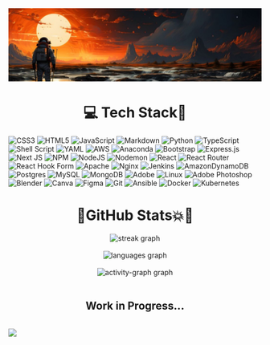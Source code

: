 




<!-- Proudly created with GPRM ( https://gprm.itsvg.in ) -->
<!--- 👋 Hi, I’m @Ayush-Dube
- 👀 I’m interested in Full Stack Developement
- 🌱 I’m currently learning ...a lot
--->
<!---
Ayush-Dube/Ayush-Dube is a ✨ special ✨ repository because its `README.md` (this file) appears on your GitHub profile.
You can click the Preview link to take a look at your changes.
--->
  <div align="center">
      <img src="astroE1.jpg" />
  </div>


<div align="center"><h1>💻 Tech Stack🦾</h1></div>  

![CSS3](https://img.shields.io/badge/css3-%231572B6.svg?style=flat&logo=css3&logoColor=white) ![HTML5](https://img.shields.io/badge/html5-%23E34F26.svg?style=flat&logo=html5&logoColor=white) ![JavaScript](https://img.shields.io/badge/javascript-%23323330.svg?style=flat&logo=javascript&logoColor=%23F7DF1E) ![Markdown](https://img.shields.io/badge/markdown-%23000000.svg?style=flat&logo=markdown&logoColor=white) ![Python](https://img.shields.io/badge/python-3670A0?style=flat&logo=python&logoColor=ffdd54) ![TypeScript](https://img.shields.io/badge/typescript-%23007ACC.svg?style=flat&logo=typescript&logoColor=white) ![Shell Script](https://img.shields.io/badge/shell_script-%23121011.svg?style=flat&logo=gnu-bash&logoColor=white) ![YAML](https://img.shields.io/badge/yaml-%23ffffff.svg?style=flat&logo=yaml&logoColor=151515) ![AWS](https://img.shields.io/badge/AWS-%23FF9900.svg?style=flat&logo=amazon-aws&logoColor=white) ![Anaconda](https://img.shields.io/badge/Anaconda-%2344A833.svg?style=flat&logo=anaconda&logoColor=white) ![Bootstrap](https://img.shields.io/badge/bootstrap-%238511FA.svg?style=flat&logo=bootstrap&logoColor=white) ![Express.js](https://img.shields.io/badge/express.js-%23404d59.svg?style=flat&logo=express&logoColor=%2361DAFB) ![Next JS](https://img.shields.io/badge/Next-black?style=flat&logo=next.js&logoColor=white) ![NPM](https://img.shields.io/badge/NPM-%23CB3837.svg?style=flat&logo=npm&logoColor=white) ![NodeJS](https://img.shields.io/badge/node.js-6DA55F?style=flat&logo=node.js&logoColor=white) ![Nodemon](https://img.shields.io/badge/NODEMON-%23323330.svg?style=flat&logo=nodemon&logoColor=%BBDEAD) ![React](https://img.shields.io/badge/react-%2320232a.svg?style=flat&logo=react&logoColor=%2361DAFB) ![React Router](https://img.shields.io/badge/React_Router-CA4245?style=flat&logo=react-router&logoColor=white) ![React Hook Form](https://img.shields.io/badge/React%20Hook%20Form-%23EC5990.svg?style=flat&logo=reacthookform&logoColor=white) ![Apache](https://img.shields.io/badge/apache-%23D42029.svg?style=flat&logo=apache&logoColor=white) ![Nginx](https://img.shields.io/badge/nginx-%23009639.svg?style=flat&logo=nginx&logoColor=white) ![Jenkins](https://img.shields.io/badge/jenkins-%232C5263.svg?style=flat&logo=jenkins&logoColor=white) ![AmazonDynamoDB](https://img.shields.io/badge/Amazon%20DynamoDB-4053D6?style=flat&logo=Amazon%20DynamoDB&logoColor=white) ![Postgres](https://img.shields.io/badge/postgres-%23316192.svg?style=flat&logo=postgresql&logoColor=white) ![MySQL](https://img.shields.io/badge/mysql-4479A1.svg?style=flat&logo=mysql&logoColor=white) ![MongoDB](https://img.shields.io/badge/MongoDB-%234ea94b.svg?style=flat&logo=mongodb&logoColor=white) ![Adobe](https://img.shields.io/badge/adobe-%23FF0000.svg?style=flat&logo=adobe&logoColor=white) ![Linux](https://img.shields.io/badge/Linux-FCC624?style=flat&logo=linux&logoColor=black) ![Adobe Photoshop](https://img.shields.io/badge/adobe%20photoshop-%2331A8FF.svg?style=flat&logo=adobe%20photoshop&logoColor=white) ![Blender](https://img.shields.io/badge/blender-%23F5792A.svg?style=flat&logo=blender&logoColor=white) ![Canva](https://img.shields.io/badge/Canva-%2300C4CC.svg?style=flat&logo=Canva&logoColor=white) ![Figma](https://img.shields.io/badge/figma-%23F24E1E.svg?style=flat&logo=figma&logoColor=white) ![Git](https://img.shields.io/badge/git-%23F05033.svg?style=flat&logo=git&logoColor=white) ![Ansible](https://img.shields.io/badge/ansible-%231A1918.svg?style=flat&logo=ansible&logoColor=white) ![Docker](https://img.shields.io/badge/docker-%230db7ed.svg?style=flat&logo=docker&logoColor=white) ![Kubernetes](https://img.shields.io/badge/kubernetes-%23326ce5.svg?style=flat&logo=kubernetes&logoColor=white)
<!-- # 📊 GitHub Stats:
![](https://github-readme-streak-stats.herokuapp.com/?user=Ayush-Dube&theme=neon&hide_border=false)<br/>
![](https://github-readme-stats.vercel.app/api/top-langs/?username=Ayush-Dube&theme=neon&hide_border=false&include_all_commits=false&count_private=false&layout=donut) -->



<div align="center"><h1>🤖GitHub Stats💥📝</h1></div>
<div align="center">
    <img src="https://streak-stats.demolab.com?user=Ayush-dube&locale=en&mode=daily&theme=dark&hide_border=false&border_radius=5&order=3" height="220" alt="streak graph"  />
  </div>
  <br>
  
  <div align="center">
      <img src="https://github-readme-stats.vercel.app/api/top-langs?username=Ayush-Dube&locale=en&hide_title=false&layout=donut&card_width=320&langs_count=5&theme=neon&hide_border=true&order=2" height="200" alt="languages graph"  />
    </div>
    <br>
  <div align="center">
    <img src="https://github-readme-activity-graph.vercel.app/graph?username=Ayush-Dube&radius=16&theme=react&area=true&order=5" height="250" alt="activity-graph graph"  />
  </div>

  <br>
  
  <div align='center'><h2>Work in Progress...</h2></div>

  [![](https://visitcount.itsvg.in/api?id=Ayush-Dube&icon=10&color=4)](https://visitcount.itsvg.in)
---

<!-- Proudly created with GPRM ( https://gprm.itsvg.in ) -->
